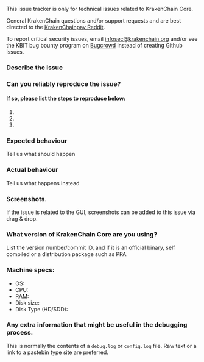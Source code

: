 <!--- Remove sections that do not apply -->

This issue tracker is only for technical issues related to KrakenChain Core.

General KrakenChain questions and/or support requests and are best directed to the [KrakenChainpay Reddit](https://www.reddit.com/r/krakenchainpay/).

To report critical security issues, email infosec@krakenchain.org and/or see the KBIT bug bounty program on [Bugcrowd](https://bugcrowd.com/krakenchaindigitalcash) instead of creating Github issues.

### Describe the issue

### Can you reliably reproduce the issue?
#### If so, please list the steps to reproduce below:
1.
2.
3.

### Expected behaviour
Tell us what should happen

### Actual behaviour
Tell us what happens instead

### Screenshots.
If the issue is related to the GUI, screenshots can be added to this issue via drag & drop.

### What version of KrakenChain Core are you using?
List the version number/commit ID, and if it is an official binary, self compiled or a distribution package such as PPA.

### Machine specs:
- OS:
- CPU:
- RAM:
- Disk size:
- Disk Type (HD/SDD):

### Any extra information that might be useful in the debugging process.
This is normally the contents of a `debug.log` or `config.log` file. Raw text or a link to a pastebin type site are preferred.
